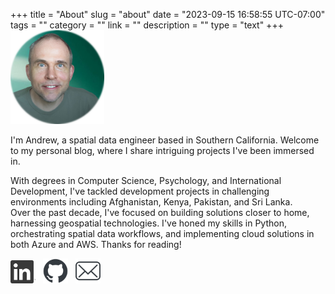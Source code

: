 +++
title = "About"
slug = "about"
date = "2023-09-15 16:58:55 UTC-07:00"
tags = ""
category = ""
link = ""
description = ""
type = "text"
+++
<img src="/selfi.png" alt="Andrew" width="150"/>

I'm Andrew, a spatial data engineer based in Southern California. Welcome to my
personal blog, where I share intriguing projects I've been immersed in.

With degrees in Computer Science, Psychology, and International Development,
I've tackled development projects in challenging environments including Afghanistan,
Kenya, Pakistan, and Sri Lanka.  
Over the past decade, I've focused on building solutions closer to home,
harnessing geospatial technologies. I've honed my skills in Python,
orchestrating spatial data workflows, and implementing cloud solutions in both
Azure and AWS.
Thanks for reading!

[<img src="/linkedin_icon.png" alt="linkedin" width="40"/>](https://www.linkedin.com/in/andrewross44/)
&nbsp;
[<img src="/github_icon.png" alt="github" width="40"/>](https://github.com/44digits)
&nbsp;
<a href="#" data-contact="YmxvZ0A0NGRpZ2l0cy5jb20=" onfocus="this.href = 'mailto:' + atob(this.dataset.contact)" >
<img src="/mail_icon.png" alt="email" width="40"/>
</a>
